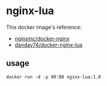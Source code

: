 # nginx-lua

This docker image's reference:

- [nginxinc/docker-nginx](https://github.com/nginxinc/docker-nginx/blob/3ba04e37d8f9ed7709fd30bf4dc6c36554e578ac/mainline/alpine/Dockerfile)
- [danday74/docker-nginx-lua](https://github.com/danday74/docker-nginx-lua/blob/master/Dockerfile)

## usage

```
docker run -d -p 80:80 nginx-lua:1.0
```
